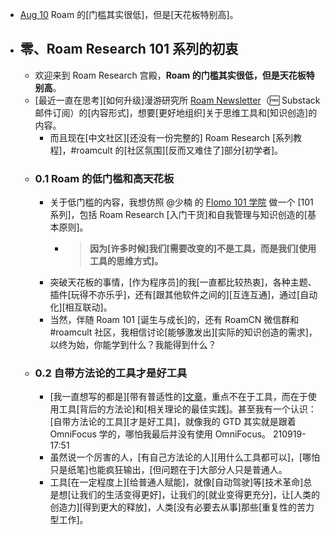 - [Aug 10](https://jimmylv.substack.com/p/roam101-daily-notes)
Roam 的[门槛其实很低]，但是[天花板特别高]。
- ## **零、Roam Research 101 系列的初衷**
    - 欢迎来到 Roam Research 宫殿，**Roam 的门槛其实很低，但是天花板特别高**。
    - [最近一直在思考][如何升级]漫游研究所 [Roam Newsletter](https://jimmylv.substack.com/)（🆓 Substack 邮件订阅）的[内容形式]，想要[更好地组织]关于思维工具和[知识创造]的内容。
        - 而且现在[中文社区][还没有一份完整的] Roam Research [系列教程]，#roamcult 的[社区氛围][反而又难住了]部分[初学者]。
    - ### 0.1 Roam 的低门槛和高天花板
        - 关于低门槛的内容，我想仿照 @少楠 的 [Flomo 101 学院](https://help.flomoapp.com/about-101) 做一个 [101 系列]，包括 Roam Research [入门干货]和自我管理与知识创造的[基本原则]。
            - > **因为[许多时候]我们[需要改变的]不是工具，而是我们[使用工具的思维方式]。**
        - 突破天花板的事情，[作为程序员]的我[一直都比较热衷]，各种主题、插件[玩得不亦乐乎]，还有[跟其他软件之间的][互连互通]，通过[自动化][相互联动]。
        - 当然，伴随 Roam 101 [诞生与成长]的，还有 RoamCN 微信群和 #roamcult 社区，我相信讨论[能够激发出][实际的知识创造的需求]，以终为始，你能学到什么？我能得到什么？
    - ### 0.2 自带方法论的工具才是好工具
        - [我一直想写的都是][带有普适性的][文章](https://sspai.com/u/jimmylv/posts)，重点不在于工具，而在于使用工具[背后的方法论]和[相关理论的最佳实践]。甚至我有一个认识：[自带方法论的工具][才是好工具]，就像我的 GTD 其实就是跟着 OmniFocus 学的，哪怕我最后并没有使用 OmniFocus。
210919-17:51
        - 虽然说一个厉害的人，[有自己方法论的人][用什么工具都可以]，[哪怕只是纸笔]也能疯狂输出，[但问题在于]大部分人只是普通人。
        - 工具[在一定程度上][给普通人赋能]，就像[自动驾驶]等[技术革命]总是想[让我们的生活变得更好]，让我们的[就业变得更充分]，让[人类的创造力][得到更大的释放]，人类[没有必要去从事]那些[重复性的苦力型工作]。
